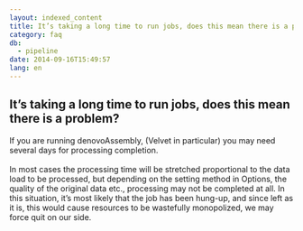 ```yaml
---
layout: indexed_content
title: It’s taking a long time to run jobs, does this mean there is a problem?
category: faq
db:
  - pipeline
date: 2014-09-16T15:49:57
lang: en
---
```


## It’s taking a long time to run jobs, does this mean there is a problem?

If you are running denovoAssembly, (Velvet in particular) you may need several days for processing completion.<br><br>In most cases the processing time will be stretched proportional to the data load to be processed, but depending on the setting method in Options, the quality of the original data etc., processing may not be completed at all. In this situation, it’s most likely that the job has been hung-up, and since left as it is, this would cause resources to be wastefully monopolized, we may force quit on our side.